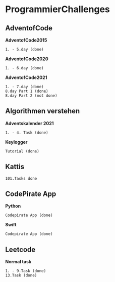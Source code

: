 # ProgrammierChallenges
## AdventofCode
**AdventofCode2015**
```
1. - 5.day (done)
```
**AdventofCode2020**
```
1. - 6.day (done)
```
**AdventofCode2021**
```
1. - 7.day (done)
8.day Part 1 (done)
8.day Part 2 (not done)
```

## Algorithmen verstehen
**Adventskalender 2021**
```
1. - 4. Task (done)
```

**Keylogger**
```
Tutorial (done)
```

## Kattis
```
101.Tasks done
```

## CodePirate App
**Python**
```
Codepirate App (done)
```

**Swift**
```
Codepirate App (done)
```

## Leetcode
**Normal task**
```
1. - 9.Task (done)
13.Task (done)
```
